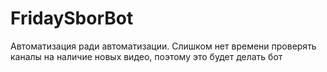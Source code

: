 # FridaySborBot
Автоматизация ради автоматизации. Слишком нет времени проверять каналы на наличие новых видео, поэтому это будет делать бот
